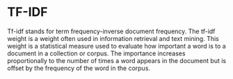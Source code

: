 # TF-IDF
Tf-idf stands for term frequency-inverse document frequency.
The tf-idf weight is a weight often used in information retrieval and text mining.
This weight is a statistical measure used to evaluate how important a word is to a document in a collection or corpus.
The importance increases proportionally to the number of times a word appears in the document but is offset by the frequency of the word in the corpus.
